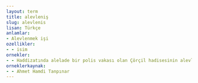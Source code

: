 ```yaml
---
layout: term
title: alevleniş
slug: alevlenis
lisan: Türkçe
anlamlar:
- Alevlenmek işi
ozellikler:
- - isim
ornekler:
- - Haddizatında alelade bir polis vakası olan Çörçil hadisesinin alevleniş şekli bu müdahalenin nerelere kadar gidebileceğini gösterir.
orneklerkaynak:
- - Ahmet Hamdi Tanpınar
---
```

